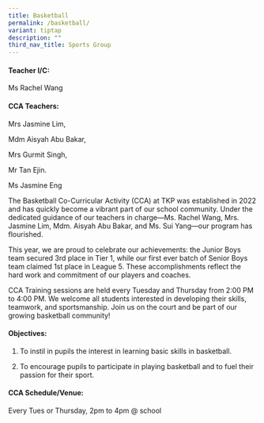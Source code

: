 ```yaml
---
title: Basketball
permalink: /basketball/
variant: tiptap
description: ""
third_nav_title: Sports Group
---
```

<h4>Teacher I/C: </h4>
<p>Ms Rachel Wang</p>
<h4>CCA Teachers:</h4>
<p>Mrs Jasmine Lim,</p>
<p>Mdm Aisyah Abu Bakar,</p>
<p>Mrs Gurmit Singh,</p>
<p>Mr Tan Ejin.</p>
<p>Ms Jasmine Eng</p>
<p>The Basketball Co-Curricular Activity (CCA) at TKP was established in
2022 and has quickly become a vibrant part of our school community. Under
the dedicated guidance of our teachers in charge—Ms. Rachel Wang, Mrs.
Jasmine Lim, Mdm. Aisyah Abu Bakar, and Ms. Sui Yang—our program has flourished.</p>
<p>This year, we are proud to celebrate our achievements: the Junior Boys
team secured 3rd place in Tier 1, while our first ever batch of Senior
Boys team claimed 1st place in League 5. These accomplishments reflect
the hard work and commitment of our players and coaches.</p>
<p>CCA Training sessions are held every Tuesday and Thursday from 2:00 PM
to 4:00 PM. We welcome all students interested in developing their skills,
teamwork, and sportsmanship. Join us on the court and be part of our growing
basketball community!</p>
<h4>Objectives:</h4>
<ol data-tight="true" class="tight">
<li>
<p>To instil in pupils the interest in learning basic skills in basketball.</p>
</li>
<li>
<p>To encourage pupils to participate in playing basketball and to fuel their
passion for their sport.</p>
</li>
</ol>
<h4>CCA Schedule/Venue:</h4>
<p>Every Tues or Thursday, 2pm to 4pm @ school</p>
<p></p>
<p></p>
<p></p>
<h4></h4>
<p></p>